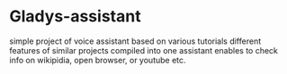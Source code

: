 # Gladys-assistant
simple project of voice assistant based on various tutorials
different features of similar projects compiled into one
assistant enables to check info on wikipidia, open browser, or youtube etc.
